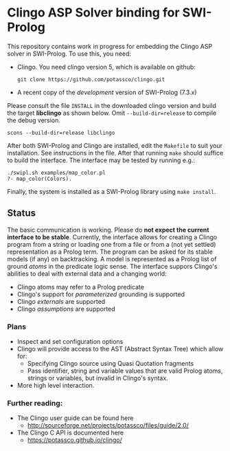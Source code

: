 # Clingo ASP Solver binding for SWI-Prolog

This repository contains work in progress for embedding the Clingo ASP
solver in SWI-Prolog.  To use this, you need:

  - Clingo.  You need clingo version 5, which is available on github:

    ```{shell}
    git clone https://github.com/potassco/clingo.git
    ```

  - A recent copy of the _development_ version of SWI-Prolog (7.3.x)

Please consult the file `INSTALL` in   the downloaded clingo version and
build   the   target    **libclingo**    as     shown    below.    Omit
`--build-dir=release` to compile the debug version.

```{shell}
scons --build-dir=release libclingo
```

After both SWI-Prolog and Clingo are installed, edit the `Makefile` to
suit your installation. See instructions in the file. After that running
`make` should suffice to build the interface. The interface may be
tested by running e.g.:

```{shell}
./swipl.sh examples/map_color.pl
?- map_color(Colors).
```

Finally, the system is installed as a SWI-Prolog library using `make
install`.


## Status

The basic communication is working. Please do **not expect the current
interface to be stable**. Currently, the interface allows for creating a
Clingo program from a string or loading one from a file or from a (not
yet settled) representation as a Prolog term. The program can be asked
for its stable models (if any) on backtracking. A model is represented
as a Prolog list of ground _atoms_ in the predicate logic sense.  The
interface suppors Clingo's abilities to deal with external data and a
changing world:

  - Clingo atoms may refer to a Prolog predicate
  - Clingo's support for _parameterized_ grounding is supported
  - Clingo _externals_ are supported
  - Clingo _assumptions_ are supported


### Plans

  - Inspect and set configuration options
  - Clingo will provide access to the AST (Abstract Syntax Tree) which
    allow for:
    - Specifying Clingo source using Quasi Quotation fragments
    - Pass identifier, string and variable values that are valid
      Prolog atoms, strings or variables, but invalid in Clingo's
      syntax.
  - More high level interaction.


### Further reading:

  - The Clingo user guide can be found here
    - http://sourceforge.net/projects/potassco/files/guide/2.0/
  - The Clingo C API is documented here
    - https://potassco.github.io/clingo/

